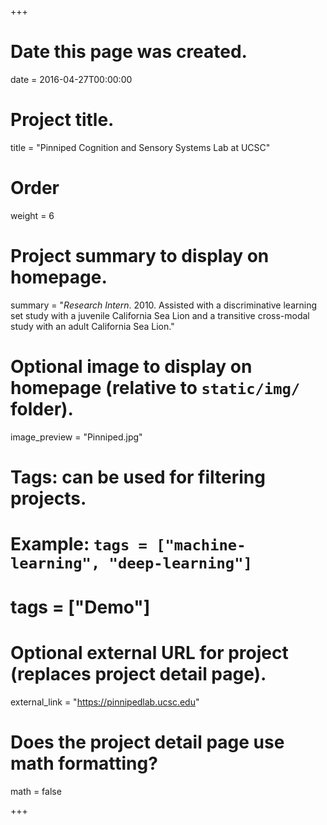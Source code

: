 +++
# Date this page was created.
date = 2016-04-27T00:00:00

# Project title.
title = "Pinniped Cognition and Sensory Systems Lab at UCSC"

# Order 
weight = 6

# Project summary to display on homepage.
summary = "*Research Intern*. 2010. Assisted with a discriminative learning set study with a juvenile California Sea Lion and a transitive cross-modal study with an adult California Sea Lion."

# Optional image to display on homepage (relative to `static/img/` folder).
image_preview = "Pinniped.jpg"

# Tags: can be used for filtering projects.
# Example: `tags = ["machine-learning", "deep-learning"]`
# tags = ["Demo"]

# Optional external URL for project (replaces project detail page).
external_link = "https://pinnipedlab.ucsc.edu"

# Does the project detail page use math formatting?
math = false

+++

